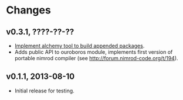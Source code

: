 Changes
=======

v0.3.1, ????-??-??
------------------

* [Implement alchemy tool to build appended
  packages](https://github.com/gradha/nimrod-ouroboros/issues/1).
* Adds public API to ouroboros module, implements first version of portable
  nimrod compiler (see http://forum.nimrod-code.org/t/194).

v0.1.1, 2013-08-10
------------------

* Initial release for testing.
